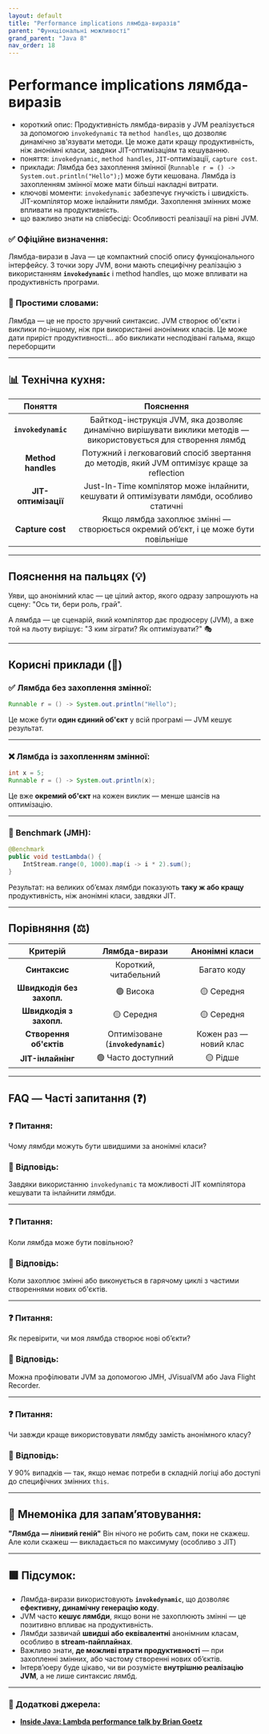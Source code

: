 ```yaml
---
layout: default
title: "Performance implications лямбда-виразів"
parent: "Функціональні можливості"
grand_parent: "Java 8"
nav_order: 18
---
```


# Performance implications лямбда-виразів

* короткий опис: Продуктивність лямбда-виразів у JVM реалізується за допомогою `invokedynamic` та `method handles`, що дозволяє динамічно зв'язувати методи. Це може дати кращу продуктивність, ніж анонімні класи, завдяки JIT-оптимізаціям та кешуванню.
* поняття: `invokedynamic`, `method handles`, `JIT`-оптимізації, `capture cost`.
* приклади: Лямбда без захоплення змінної (`Runnable r = () -> System.out.println("Hello");`) може бути кешована. Лямбда із захопленням змінної може мати більші накладні витрати.
* ключові моменти: `invokedynamic` забезпечує гнучкість і швидкість. JIT-компілятор може інлайнити лямбди. Захоплення змінних може впливати на продуктивність.
* що важливо знати на співбесіді: Особливості реалізації на рівні JVM.

### **✅ Офіційне визначення:**

Лямбда-вирази в Java — це компактний спосіб опису функціонального інтерфейсу. З точки зору JVM, вони мають специфічну реалізацію з використанням **`invokedynamic`** і method handles, що може впливати на продуктивність програми.

### **🧠 Простими словами:**

Лямбда — це не просто зручний синтаксис. JVM створює об'єкти і виклики по-іншому, ніж при використанні анонімних класів. Це може дати приріст продуктивності… або викликати несподівані гальма, якщо переборщити

---

## 📊 **Технічна кухня:**

|       Поняття       |                                                    Пояснення                                                     |
|:-------------------:|:----------------------------------------------------------------------------------------------------------------:|
| **`invokedynamic`** | Байткод-інструкція JVM, яка дозволяє динамічно вирішувати виклики методів — використовується для створення лямбд |
| **Method handles**  |           Потужний і легковаговий спосіб звертання до методів, який JVM оптимізує краще за reflection            |
| **JIT-оптимізації** |            Just-In-Time компілятор може інлайнити, кешувати й оптимізувати лямбди, особливо статичні             |
|  **Capture cost**   |               Якщо лямбда захоплює змінні — створюється окремий об’єкт, і це може бути повільніше                |

---

## **Пояснення на пальцях (💡)**

Уяви, що анонімний клас — це цілий актор, якого одразу запрошують на сцену: "Ось ти, бери роль, грай".

А лямбда — це сценарій, який компілятор дає продюсеру (JVM), а вже той на льоту вирішує: "З ким зіграти? Як оптимізувати?" 🎭

---

## **Корисні приклади (🧪)**

### **✅ Лямбда без захоплення змінної:**

```java
Runnable r = () -> System.out.println("Hello"); 
```

Це може бути **один єдиний об'єкт** у всій програмі — JVM кешує результат.

---

### **❌ Лямбда із захопленням змінної:**

```java
int x = 5;
Runnable r = () -> System.out.println(x); 
```

Це вже **окремий об'єкт** на кожен виклик — менше шансів на оптимізацію.

---

### **🧪 Benchmark (JMH):**

```java
@Benchmark
public void testLambda() {
    IntStream.range(0, 1000).map(i -> i * 2).sum();
}
```

Результат: на великих об’ємах лямбди показують **таку ж або кращу** продуктивність, ніж анонімні класи, завдяки JIT.

---

## **Порівняння (⚖️)**

|         Критерій          |           Лямбда-вирази            |     Анонімні класи     |
|:-------------------------:|:----------------------------------:|:----------------------:|
|       **Синтаксис**       |       Короткий, читабельний        |      Багато коду       |
| **Швидкодія без захопл.** |             🟢 Висока              |       🟡 Середня       |
|  **Швидкодія з захопл.**  |             🟡 Середня             |       🟡 Середня       |
|  **Створення об'єктів**   | Оптимізоване (**`invokedynamic`**) | Кожен раз — новий клас |
|     **JIT-інлайнінг**     |         🟢 Часто доступний         |        🟡 Рідше        |

---

## **FAQ — Часті запитання (❓)**

### **❓ Питання:**

 Чому лямбди можуть бути швидшими за анонімні класи?

### **💬 Відповідь:**

 Завдяки використанню `invokedynamic` та можливості JIT компілятора кешувати та інлайнити лямбди.

---

### **❓ Питання:**

 Коли лямбда може бути повільною?

### **💬 Відповідь:**

 Коли захоплює змінні або виконується в гарячому циклі з частими створеннями нових об'єктів.

---

### **❓ Питання:**

 Як перевірити, чи моя лямбда створює нові об’єкти?

### **💬 Відповідь:**

 Можна профілювати JVM за допомогою JMH, JVisualVM або Java Flight Recorder.

---

### **❓ Питання:**

 Чи завжди краще використовувати лямбду замість анонімного класу?

### **💬 Відповідь:**

 У 90% випадків — так, якщо немає потреби в складній логіці або доступі до специфічних змінних `this`.

---

## **🧠 Мнемоніка для запам’ятовування:**

**"Лямбда — лінивий геній"** Він нічого не робить сам, поки не скажеш. Але коли скажеш — викладається по максимуму (особливо з JIT)

---

## **🟩 Підсумок:**

* Лямбда-вирази використовують **`invokedynamic`**, що дозволяє **ефективну, динамічну генерацію коду**.
* JVM часто **кешує лямбди**, якщо вони не захоплюють змінні — це позитивно впливає на продуктивність.
* Лямбди зазвичай **швидші або еквівалентні** анонімним класам, особливо в **stream-пайплайнах**.
* Важливо знати, **де можливі втрати продуктивності** — при захопленні змінних, або частому створенні нових об’єктів.
* Інтерв’юеру буде цікаво, чи ви розумієте **внутрішню реалізацію JVM**, а не лише синтаксис лямбд.

---

### **🔗 Додаткові джерела:**

* [**Inside Java: Lambda performance talk by Brian Goetz**](https://www.youtube.com/watch?v=1OpAgZvYXLQ)
